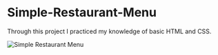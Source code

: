 # Simple-Restaurant-Menu

Through this project I practiced my knowledge of basic HTML and CSS.

![Simple Restaurant Menu](https://user-images.githubusercontent.com/112181040/203384263-a55d9456-c053-4940-86dc-8d9a810f367c.png)
